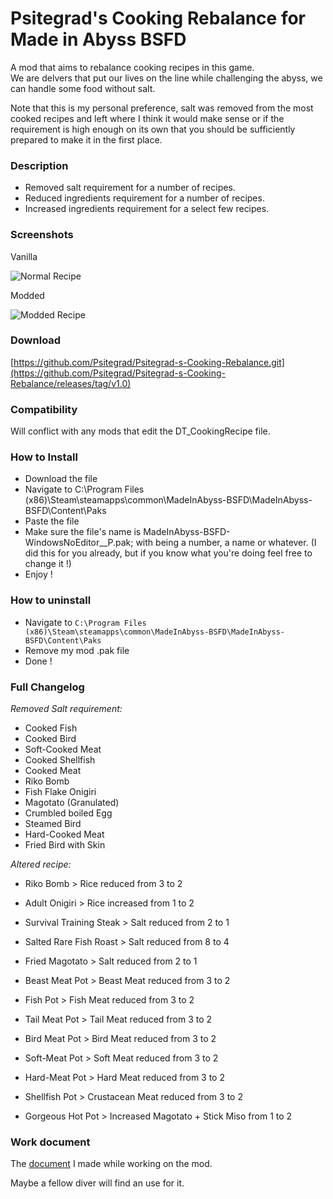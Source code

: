 # Psitegrad's Cooking Rebalance for Made in Abyss BSFD

A mod that aims to rebalance cooking recipes in this game.  
We are delvers that put our lives on the line while challenging the abyss, we can handle some food without salt.

Note that this is my personal preference, salt was removed from the most cooked recipes and left where I think it would make sense or if the requirement is high enough on its own that you should be sufficiently prepared to make it in the first place.


### Description

+ Removed salt requirement for a number of recipes.
+ Reduced ingredients requirement for a number of recipes.
+ Increased ingredients requirement for a select few recipes.


### Screenshots

Vanilla

![Normal Recipe](https://github.com/Psitegrad/Psitegrad-s-Cooking-Rebalance/blob/main/Normal%20Recipe.PNG)

Modded

![Modded Recipe](https://github.com/Psitegrad/Psitegrad-s-Cooking-Rebalance/blob/main/Modded%20Recipe.PNG)


### Download
[https://github.com/Psitegrad/Psitegrad-s-Cooking-Rebalance.git](https://github.com/Psitegrad/Psitegrad-s-Cooking-Rebalance/releases/tag/v1.0)


### Compatibility

Will conflict with any mods that edit the DT_CookingRecipe file.


### How to Install
+ Download the file
+ Navigate to C:\Program Files (x86)\Steam\steamapps\common\MadeInAbyss-BSFD\MadeInAbyss-BSFD\Content\Paks
+ Paste the file
+ Make sure the file's name is MadeInAbyss-BSFD-WindowsNoEditor_<Anything>_P.pak; with <Anything> being a number, a name or whatever.
(I did this for you already, but if you know what you're doing feel free to change it !)
+ Enjoy !


### How to uninstall
+ Navigate to `C:\Program Files (x86)\Steam\steamapps\common\MadeInAbyss-BSFD\MadeInAbyss-BSFD\Content\Paks`
+ Remove my mod .pak file
+ Done !


### Full Changelog

*Removed Salt requirement:*

+ Cooked Fish
+ Cooked Bird
+ Soft-Cooked Meat
+ Cooked Shellfish
+ Cooked Meat
+ Riko Bomb
+ Fish Flake Onigiri
+ Magotato (Granulated)
+ Crumbled boiled Egg
+ Steamed Bird
+ Hard-Cooked Meat
+ Fried Bird with Skin

*Altered recipe:*

+ Riko Bomb > Rice reduced from 3 to 2
+ Adult Onigiri > Rice increased from 1 to 2

+ Survival Training Steak > Salt reduced from 2 to 1
+ Salted Rare Fish Roast > Salt reduced from 8 to 4
+ Fried Magotato > Salt reduced from 2 to 1

+ Beast Meat Pot > Beast Meat reduced from 3 to 2
+ Fish Pot > Fish Meat reduced from 3 to 2
+ Tail Meat Pot > Tail Meat reduced from 3 to 2
+ Bird Meat Pot > Bird Meat reduced from 3 to 2
+ Soft-Meat Pot > Soft Meat reduced from 3 to 2
+ Hard-Meat Pot > Hard Meat reduced from 3 to 2
+ Shellfish Pot > Crustacean Meat reduced from 3 to 2

+ Gorgeous Hot Pot > Increased Magotato + Stick Miso from 1 to 2

### Work document
The [document](https://github.com/Psitegrad/Psitegrad-s-Cooking-Rebalance/blob/main/Psit%C3%A9grad's%20Cooking%20Rebalance%20-%20Work%20Document.pdf) I made while working on the mod.

Maybe a fellow diver will find an use for it.
